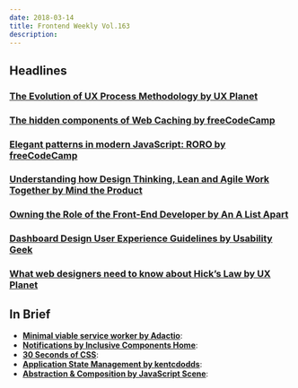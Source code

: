 ```yaml
---
date: 2018-03-14
title: Frontend Weekly Vol.163
description: 
---
```


## Headlines

### [The Evolution of UX Process Methodology by UX Planet](https://uxplanet.org/the-evolution-of-ux-process-methodology-47f52557178b)


### [The hidden components of Web Caching by freeCodeCamp](https://medium.freecodecamp.org/the-hidden-components-of-web-caching-970854fe2c49)


### [Elegant patterns in modern JavaScript: RORO by freeCodeCamp](https://medium.freecodecamp.org/elegant-patterns-in-modern-javascript-roro-be01e7669cbd)


### [Understanding how Design Thinking, Lean and Agile Work Together by Mind the Product](https://www.mindtheproduct.com/2017/09/understanding-design-thinking-lean-agile-work-together/)


### [Owning the Role of the Front-End Developer by An A List Apart](http://alistapart.com/article/owning-the-role-of-the-front-end-developer)


### [Dashboard Design User Experience Guidelines by Usability Geek](https://usabilitygeek.com/dashboard-design-user-experience-guidelines/)


### [What web designers need to know about Hick’s Law by UX Planet](https://uxplanet.org/what-web-designers-need-to-know-about-hicks-law-4601b7dc0470)

## In Brief

- [**Minimal viable service worker by Adactio**](https://adactio.com/journal/13540):
- [**Notifications by Inclusive Components Home**](https://inclusive-components.design/notifications/):
- [**30 Seconds of CSS**](https://atomiks.github.io/30-seconds-of-css/):
- [**Application State Management by kentcdodds**](https://blog.kentcdodds.com/application-state-management-66de608ccb24):
- [**Abstraction & Composition by JavaScript Scene**](https://medium.com/javascript-scene/abstraction-composition-cb2849d5bdd6):
